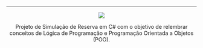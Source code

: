 <hr>
<div align="center">
  <img src="https://skillicons.dev/icons?i=cs,vscode" />
  <p>Projeto de Simulação de  Reserva em C# com o objetivo de relembrar conceitos de Lógica de Programação e Programação Orientada a Objetos (POO).</p>
</div>
